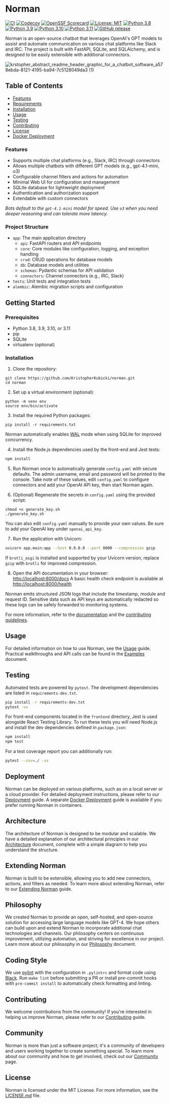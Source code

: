# Norman

[![CI](https://github.com/KristopherKubicki/norman/actions/workflows/ci_cd.yml/badge.svg)](https://github.com/KristopherKubicki/norman/actions/workflows/ci_cd.yml)
[![Codecov](https://codecov.io/gh/KristopherKubicki/norman/branch/main/graph/badge.svg)](https://codecov.io/gh/KristopherKubicki/norman)
[![OpenSSF Scorecard](https://api.securityscorecards.dev/projects/github.com/kristopherkubicki/norman/badge)](https://securityscorecards.dev/viewer/?uri=github.com/kristopherkubicki/norman)
[![License: MIT](https://img.shields.io/badge/License-MIT-yellow.svg)](LICENSE.md)
[![Python 3.8](https://img.shields.io/badge/python-3.8-blue.svg)](https://www.python.org/)
[![Python 3.9](https://img.shields.io/badge/python-3.9-blue.svg)](https://www.python.org/)
[![Python 3.10](https://img.shields.io/badge/python-3.10-blue.svg)](https://www.python.org/)
[![Python 3.11](https://img.shields.io/badge/python-3.11-blue.svg)](https://www.python.org/)
[![GitHub release](https://img.shields.io/github/v/release/KristopherKubicki/norman.svg)](https://github.com/KristopherKubicki/norman/releases)

Norman is an open-source chatbot that leverages OpenAI's GPT models to assist and automate communication on various chat platforms like Slack and IRC. The project is built with FastAPI, SQLite, and SQLAlchemy, and is designed to be easily extensible with additional connectors.

![krstopher_abstract_readme_header_graphic_for_a_chatbot_software_a578ebda-8121-4195-ba94-7c5128049da3 (1)](https://user-images.githubusercontent.com/478212/235266088-7f69c1bd-e3db-4b80-b8ff-64c5785f55b7.png)

## Table of Contents

- [Features](#features)
- [Requirements](#requirements)
- [Installation](#installation)
- [Usage](#usage)
- [Testing](#testing)
- [Contributing](#contributing)
- [License](#license)
- [Docker Deployment](docs/docker.md)

### Features

- Supports multiple chat platforms (e.g., Slack, IRC) through connectors
- Allows multiple chatbots with different GPT models (e.g., gpt-4.1-mini, o3)
- Configurable channel filters and actions for automation
- Minimal Web UI for configuration and management
- SQLite database for lightweight deployment
- Authentication and authorization support
- Extendable with custom connectors

*Bots default to the `gpt-4.1-mini` model for speed. Use `o3` when you need deeper reasoning and can tolerate more latency.*

### Project Structure

- `app`: The main application directory
  - `api`: FastAPI routers and API endpoints
  - `core`: Core modules like configuration, logging, and exception handling
  - `crud`: CRUD operations for database models
  - `db`: Database models and utilities
  - `schemas`: Pydantic schemas for API validation
  - `connectors`: Channel connectors (e.g., IRC, Slack)
- `tests`: Unit tests and integration tests
- `alembic`: Alembic migration scripts and configuration

## Getting Started

### Prerequisites

 - Python 3.8, 3.9, 3.10, or 3.11
- pip
- SQLite
- virtualenv (optional)

### Installation

1. Clone the repository:
```
git clone https://github.com/KristopherKubicki/norman.git
cd norman
```

2. Set up a virtual environment (optional):
```
python -m venv env
source env/bin/activate
```

3. Install the required Python packages:
```
pip install -r requirements.txt
```

Norman automatically enables [WAL](https://www.sqlite.org/wal.html) mode when using SQLite for improved concurrency.

4. Install the Node.js dependencies used by the front-end and Jest tests:
```bash
npm install
```

5. Run Norman once to automatically generate `config.yaml` with secure defaults.
   The admin username, email and password will be printed to the console.
   Take note of these values, edit `config.yaml` to configure connectors and
   add your OpenAI API key, then start Norman again.

6. (Optional) Regenerate the secrets in `config.yaml` using the provided script:

```
chmod +x generate_key.sh
./generate_key.sh
```

You can also edit `config.yaml` manually to provide your own values. Be sure to add your OpenAI key under `openai_api_key`.

7. Run the application with Uvicorn:
```bash
uvicorn app.main:app --host 0.0.0.0 --port 8000 --compression gzip
```
If `brotli_asgi` is installed and supported by your Uvicorn version,
replace `gzip` with `brotli` for improved compression.

8. Open the API documentation in your browser: [http://localhost:8000/docs](http://localhost:8000/docs)
   A basic health check endpoint is available at [http://localhost:8000/health](http://localhost:8000/health)

Norman emits structured JSON logs that include the timestamp, module and request ID. Sensitive data such as API keys are automatically redacted so these logs can be safely forwarded to monitoring systems.

For more information, refer to the [documentation](docs/) and the [contributing guidelines](CONTRIBUTING.md).

## Usage

For detailed information on how to use Norman, see the [Usage](./docs/usage.md) guide.
Practical walkthroughs and API calls can be found in the [Examples](./docs/examples.md) document.

## Testing

Automated tests are powered by `pytest`. The development dependencies are listed
in `requirements-dev.txt`.

```bash
pip install -r requirements-dev.txt
pytest -vv
```

For front-end components located in the `frontend` directory, Jest is used
alongside React Testing Library. To run these tests you will need Node.js and
install the dev dependencies defined in `package.json`:

```bash
npm install
npm test
```

For a test coverage report you can additionally run:

```bash
pytest --cov=./ -vv
```

## Deployment

Norman can be deployed on various platforms, such as on a local server or a cloud provider. For detailed deployment instructions, please refer to our [Deployment](docs/deployment.md) guide. A separate [Docker Deployment](docs/docker.md) guide is available if you prefer running Norman in containers.

## Architecture

The architecture of Norman is designed to be modular and scalable. We have a detailed explanation of our architectural principles in our [Architecture](docs/architecture.md) document, complete with a simple diagram to help you understand the structure.

## Extending Norman

Norman is built to be extensible, allowing you to add new connectors, actions, and filters as needed. To learn more about extending Norman, refer to our [Extending Norman](docs/extending.md) guide.

## Philosophy

We created Norman to provide an open, self-hosted, and open-source solution for accessing large language models like GPT-4. We hope others can build upon and extend Norman to incorporate additional chat technologies and channels. Our philosophy centers on continuous improvement, utilizing automation, and striving for excellence in our project. Learn more about our philosophy in our [Philosophy](docs/philosophy.md) document.
## Coding Style

We use [pylint](https://pylint.pycqa.org/) with the configuration in `.pylintrc` and format code using [Black](https://github.com/psf/black). Run `make lint` before submitting a PR or install pre-commit hooks with `pre-commit install` to automatically check formatting and linting.


## Contributing

We welcome contributions from the community! If you're interested in helping us improve Norman, please refer to our [Contributing](CONTRIBUTING.md) guide.

## Community

Norman is more than just a software project; it's a community of developers and users working together to create something special. To learn more about our community and how to get involved, check out our [Community](docs/community.md) page.

## License

Norman is licensed under the MIT License. For more information, see the [LICENSE.md](LICENSE.md) file.
